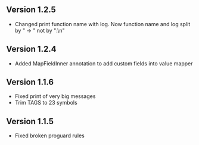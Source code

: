 ## Version 1.2.5
* Changed print function name with log. Now function name and log
  split by " -> " not by ":\n"

## Version 1.2.4
* Added MapFieldInner annotation to add custom fields into value mapper

## Version 1.1.6
* Fixed print of very big messages
* Trim TAGS to 23 symbols

## Version 1.1.5
* Fixed broken proguard rules